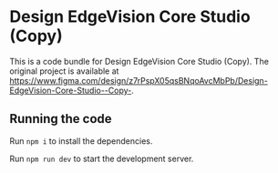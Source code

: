 
  # Design EdgeVision Core Studio (Copy)

  This is a code bundle for Design EdgeVision Core Studio (Copy). The original project is available at https://www.figma.com/design/z7rPspX05qsBNqoAvcMbPb/Design-EdgeVision-Core-Studio--Copy-.

  ## Running the code

  Run `npm i` to install the dependencies.

  Run `npm run dev` to start the development server.
  